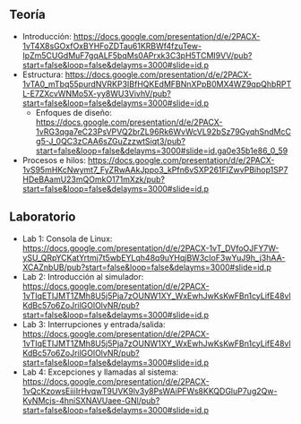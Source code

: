 ## Teoría
* Introducción: https://docs.google.com/presentation/d/e/2PACX-1vT4X8sGOxfOxBYHFoZDTau61KRBWf4fzuTew-IpZm5CUGdMuF7gqALF5bqMs0APrxk3C3pH5TCMI9VV/pub?start=false&loop=false&delayms=3000#slide=id.p
* Estructura: https://docs.google.com/presentation/d/e/2PACX-1vTA0_mTbq55purdNVRKP3IBfHQKEdMFBNnXPpB0MX4WZ9qpQhbRPTL-E7ZXcvWNMo5X-yy8WU3VivhV/pub?start=false&loop=false&delayms=3000#slide=id.p
  - Enfoques de diseño: https://docs.google.com/presentation/d/e/2PACX-1vRG3qga7eC23PsVPVQ2brZL96Rk6WvWcVL92bSz79GyqhSndMcCg5-J_0QC3zCAA6sZGuZzzwtSiqt3/pub?start=false&loop=false&delayms=3000#slide=id.ga0e35b1e86_0_59
* Procesos e hilos: https://docs.google.com/presentation/d/e/2PACX-1vS95mHKcNwymt7_FyZRwAAkJppo3_kPfn6vSXP261FIZwvPBihop1SP7HDeBAamU23mQOmkO171mXzk/pub?start=false&loop=false&delayms=3000#slide=id.p

## Laboratorio
* Lab 1: Consola de Linux: https://docs.google.com/presentation/d/e/2PACX-1vT_DVfoOJFY7W-ySU_QRpYCKatYrtmj7t5wbEYLqh48q9uYHqjBW3cIoF3wYuJ9h_j3hAA-XCAZnbUB/pub?start=false&loop=false&delayms=3000#slide=id.p
* Lab 2: Introducción al simulador: https://docs.google.com/presentation/d/e/2PACX-1vTIqETIJMT1ZMh8U5j5Pja7zOUNW1XY_WxEwhJwKsKwFBn1cyLifE48vlKdBc57o6ZoJrilGOlOlvNR/pub?start=false&loop=false&delayms=3000#slide=id.p
* Lab 3: Interrupciones y entrada/salida: https://docs.google.com/presentation/d/e/2PACX-1vTIqETIJMT1ZMh8U5j5Pja7zOUNW1XY_WxEwhJwKsKwFBn1cyLifE48vlKdBc57o6ZoJrilGOlOlvNR/pub?start=false&loop=false&delayms=3000#slide=id.p
* Lab 4: Excepciones y llamadas al sistema: https://docs.google.com/presentation/d/e/2PACX-1vQcKzowsEiiiIrHvqwT9UVK9lv3y8PsWAiPFWs8KKQDGluP7ug2Qw-KyNMcjs-4hniSXNAVUaee-GNl/pub?start=false&loop=false&delayms=3000#slide=id.p
